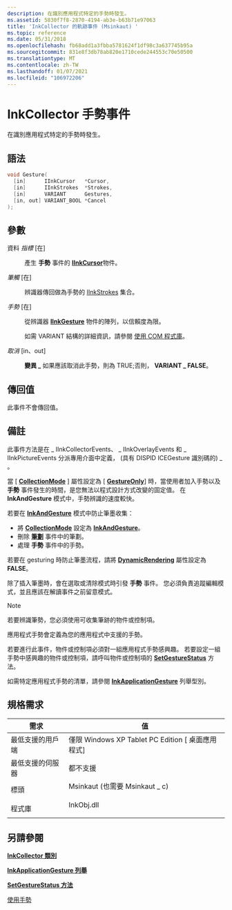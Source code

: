 ```yaml
---
description: 在識別應用程式特定的手勢時發生。
ms.assetid: 5830f7f8-2870-4194-ab3e-b63b71e97063
title: 'InkCollector 的軌跡事件 (Msinkaut) '
ms.topic: reference
ms.date: 05/31/2018
ms.openlocfilehash: fb68add1a3fbba5781624f1df98c3a637745b95a
ms.sourcegitcommit: 831e8f3db78ab820e1710cede244553c70e50500
ms.translationtype: MT
ms.contentlocale: zh-TW
ms.lasthandoff: 01/07/2021
ms.locfileid: "106972206"
---
```

# <a name="inkcollectorgesture-event"></a>InkCollector 手勢事件

在識別應用程式特定的手勢時發生。

## <a name="syntax"></a>語法


```C++
void Gesture(
  [in]      IInkCursor   *Cursor,
  [in]      IInkStrokes  *Strokes,
  [in]      VARIANT      Gestures,
  [in, out] VARIANT_BOOL *Cancel
);
```



## <a name="parameters"></a>參數

<dl> <dt>

資料 *指標* \[在\]
</dt> <dd>

產生 **手勢** 事件的 [**IInkCursor**](/windows/desktop/api/msinkaut/nn-msinkaut-iinkcursor)物件。

</dd> <dt>

*筆觸* \[在\]
</dt> <dd>

辨識器傳回做為手勢的 [IInkStrokes](/previous-versions/windows/desktop/legacy/ms703293(v=vs.85)) 集合。

</dd> <dt>

*手勢* \[在\]
</dt> <dd>

從辨識器 [**IInkGesture**](/windows/desktop/api/msinkaut/nn-msinkaut-iinkgesture) 物件的陣列，以信賴度為限。

如需 VARIANT 結構的詳細資訊，請參閱 [使用 COM 程式庫](using-the-com-library.md)。

</dd> <dt>

*取消* \[in、out\]
</dt> <dd>

**變異 \_** 如果應該取消此手勢，則為 TRUE;否則， **VARIANT \_ FALSE**。

</dd> </dl>

## <a name="return-value"></a>傳回值

此事件不會傳回值。

## <a name="remarks"></a>備註

此事件方法是在 \_ IInkCollectorEvents、 \_ IInkOverlayEvents 和 \_ IInkPictureEvents 分派專用介面中定義， (具有 DISPID ICEGesture 識別碼的) \_ 。

當 [ [**CollectionMode**](/windows/desktop/api/msinkaut/nf-msinkaut-iinkcollector-get_collectionmode) ] 屬性設定為 [ [**GestureOnly**](/windows/desktop/api/msinkaut/ne-msinkaut-inkcollectionmode)] 時，當使用者加入手勢以及 **手勢** 事件發生的時間，是您無法以程式設計方式改變的固定值。 在 **InkAndGesture** 模式中，手勢辨識的速度較快。

若要在 [**InkAndGesture**](/windows/desktop/api/msinkaut/ne-msinkaut-inkcollectionmode) 模式中防止筆墨收集：

-   將 [**CollectionMode**](/windows/desktop/api/msinkaut/nf-msinkaut-iinkcollector-get_collectionmode) 設定為 [**InkAndGesture**](/windows/desktop/api/msinkaut/ne-msinkaut-inkcollectionmode)。
-   刪除 [**筆劃**](inkcollector-stroke.md) 事件中的筆劃。
-   處理 **手勢** 事件中的手勢。

若要在 gesturing 時防止筆墨流程，請將 [**DynamicRendering**](/windows/desktop/api/msinkaut/nf-msinkaut-iinkoverlay-get_dynamicrendering) 屬性設定為 **FALSE**。

除了插入筆墨時，會在選取或清除模式時引發 **手勢** 事件。 您必須負責追蹤編輯模式，並且應該在解讀事件之前留意模式。

> [!Note]  
> 若要辨識筆勢，您必須使用可收集筆跡的物件或控制項。

 

應用程式手勢會定義為您的應用程式中支援的手勢。

若要進行此事件，物件或控制項必須對一組應用程式手勢感興趣。 若要設定一組手勢中感興趣的物件或控制項，請呼叫物件或控制項的 [**SetGestureStatus**](/windows/desktop/api/msinkaut/nf-msinkaut-iinkcollector-setgesturestatus) 方法。

如需特定應用程式手勢的清單，請參閱 [**InkApplicationGesture**](/windows/desktop/api/msinkaut/ne-msinkaut-inkapplicationgesture) 列舉型別。

## <a name="requirements"></a>規格需求



| 需求 | 值 |
|-------------------------------------|---------------------------------------------------------------------------------------------------------------------|
| 最低支援的用戶端<br/> | 僅限 Windows XP Tablet PC Edition \[ 桌面應用程式\]<br/>                                                       |
| 最低支援的伺服器<br/> | 都不支援<br/>                                                                                           |
| 標頭<br/>                   | <dl> <dt>Msinkaut (也需要 Msinkaut \_ c) </dt> </dl> |
| 程式庫<br/>                  | <dl> <dt>InkObj.dll</dt> </dl>                               |



## <a name="see-also"></a>另請參閱

<dl> <dt>

[**InkCollector 類別**](inkcollector-class.md)
</dt> <dt>

[**InkApplicationGesture 列舉**](/windows/desktop/api/msinkaut/ne-msinkaut-inkapplicationgesture)
</dt> <dt>

[**SetGestureStatus 方法**](/windows/desktop/api/msinkaut/nf-msinkaut-iinkcollector-setgesturestatus)
</dt> <dt>

[使用手勢](using-gestures.md)
</dt> </dl>

 

